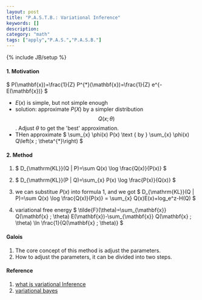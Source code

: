```yaml
---
layout: post
title: "P.A.S.T.B.: Variational Inference"
keywords: [] 
description: 
category: "math"
tags: ["apply","P.A.S.","P.A.S.B."]
---
```

{% include JB/setup %}

#### 1. Motivation
$
P(\mathbf{x})=\frac{1}{Z} P^{*}(\mathbf{x})=\frac{1}{Z} e^{-E(\mathbf{x})}
$
- $E(x)$ is simple, but not simple enough
- solution: approximate $P(X)$ by a simpler distribution $$Q(x;\theta)$$.
  Adjust $\theta$ to get the 'best' approximation.
- THen approximate $
\sum_{x} \phi(x) P(x) \text { by } \sum_{x} \phi(x) Q\left(x ; \theta^{*}\right)
$

#### 2. Method
1. $
D_{\mathrm{KL}}(Q \| P)=\sum Q(x) \log \frac{Q(x)}{P(x)}
$
2. $
D_{\mathrm{KL}}(P \| Q)=\sum_{x} P(x) \log \frac{P(x)}{Q(x)}
$

3. we can substitue $P(x)$ into formula 1, and we got
$
D_{\mathrm{KL}}(Q \| P)=\sum Q(x) \log \frac{Q(x)}{P(x)}
= \sum_{x} Q(x)E(x)+log_e^z-H(Q)
$
4. variational free energy
$
\tilde{F}(\theta)=\sum_{\mathbf{x}} Q(\mathbf{x} ; \theta) E(\mathbf{x})-\sum_{\mathbf{x}} Q(\mathbf{x} ; \theta) \ln \frac{1}{Q(\mathbf{x} ; \theta)}
$







#### Galois
1. The core concept of this method is adjust the parameters.
2. How to adjust the parameters, it can be divided into two steps.




#### Reference
1. [what is variational Inference](https://www.quora.com/What-is-variational-inference)
1. [variational bayes](https://www.cs.princeton.edu/courses/archive/fall11/cos597C/lectures/variational-inference-i.pdf)
